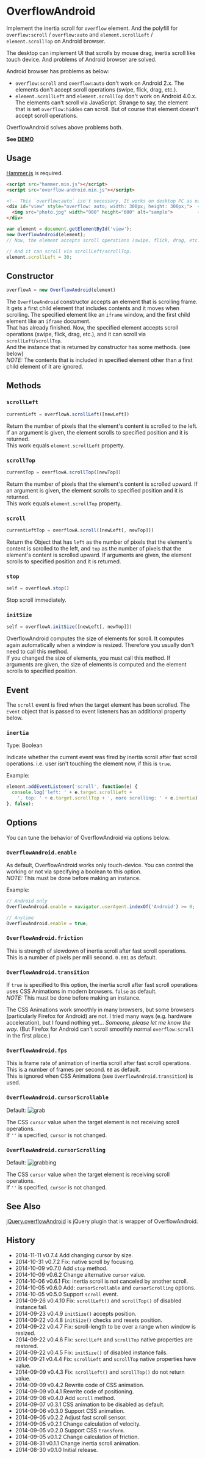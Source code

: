 # OverflowAndroid

Implement the inertia scroll for `overflow` element. And the polyfill for `overflow:scroll` / `overflow:auto` and `element.scrollLeft` / `element.scrollTop` on Android browser.

The desktop can implement UI that scrolls by mouse drag, inertia scroll like touch device. And problems of Android browser are solved.

Android browser has problems as below:

- `overflow:scroll` and `overflow:auto` don't work on Android 2.x. The elements don't accept scroll operations (swipe, flick, drag, etc.).
- `element.scrollLeft` and `element.scrollTop` don't work on Android 4.0.x. The elements can't scroll via JavaScript. Strange to say, the element that is set `overflow:hidden` can scroll. But of course that element doesn't accept scroll operations.

OverflowAndroid solves above problems both.

**See <a href="http://anseki.github.io/overflow-android">DEMO</a>**

## Usage
[Hammer.js](http://hammerjs.github.io/) is required.

```html
<script src="hammer.min.js"></script>
<script src="overflow-android.min.js"></script>
```

```html
<!-- This `overflow:auto` isn't necessary. It works on desktop PC as native. -->
<div id="view" style="overflow: auto; width: 300px; height: 300px;">  <!-- Like an iframe window -->
  <img src="photo.jpg" width="900" height="600" alt="sample">         <!-- Like an iframe document -->
</div>
```

```js
var element = document.getElementById('view');
new OverflowAndroid(element);
// Now, the element accepts scroll operations (swipe, flick, drag, etc.).

// And it can scroll via scrollLeft/scrollTop.
element.scrollLeft = 30;
```

## Constructor

```js
overflowA = new OverflowAndroid(element)
```

The `OverflowAndroid` constructor accepts an element that is scrolling frame. It gets a first child element that includes contents and it moves when scrolling. The specified element like an `iframe` window, and the first child element like an `iframe` document.  
That has already finished. Now, the specified element accepts scroll operations (swipe, flick, drag, etc.), and it can scroll via `scrollLeft`/`scrollTop`.  
And the instance that is returned by constructor has some methods. (see below)  
*NOTE:* The contents that is included in specified element other than a first child element of it are ignored.

## Methods

### `scrollLeft`

```js
currentLeft = overflowA.scrollLeft([newLeft])
```

Return the number of pixels that the element's content is scrolled to the left. If an argument is given, the element scrolls to specified position and it is returned.  
This work equals `element.scrollLeft` property.

### `scrollTop`

```js
currentTop = overflowA.scrollTop([newTop])
```

Return the number of pixels that the element's content is scrolled upward. If an argument is given, the element scrolls to specified position and it is returned.  
This work equals `element.scrollTop` property.

### `scroll`

```js
currentLeftTop = overflowA.scroll([newLeft[, newTop]])
```

Return the Object that has `left` as the number of pixels that the element's content is scrolled to the left, and `top` as the number of pixels that the element's content is scrolled upward. If arguments are given, the element scrolls to specified position and it is returned.

### `stop`

```js
self = overflowA.stop()
```

Stop scroll immediately.

### `initSize`

```js
self = overflowA.initSize([newLeft[, newTop]])
```

OverflowAndroid computes the size of elements for scroll. It computes again automatically when a window is resized. Therefore you usually don't need to call this method.  
If you changed the size of elements, you must call this method. If arguments are given, the size of elements is computed and the element scrolls to specified position.

## Event

The `scroll` event is fired when the target element has been scrolled. The `Event` object that is passed to event listeners has an additional property below.

### `inertia`

Type: Boolean

Indicate whether the current event was fired by inertia scroll after fast scroll operations. i.e. user isn't touching the element now, if this is `true`.

Example:

```js
element.addEventListener('scroll', function(e) {
  console.log('left: ' + e.target.scrollLeft +
    ', top: ' + e.target.scrollTop + ', more scrolling: ' + e.inertia);
}, false);
```

## Options

You can tune the behavior of OverflowAndroid via options below.

### `OverflowAndroid.enable`

As default, OverflowAndroid works only touch-device. You can control the working or not via specifying a boolean to this option.  
*NOTE:* This must be done before making an instance.

Example:

```js
// Android only
OverflowAndroid.enable = navigator.userAgent.indexOf('Android') >= 0;
```

```js
// Anytime
OverflowAndroid.enable = true;
```

### `OverflowAndroid.friction`
This is strength of slowdown of inertia scroll after fast scroll operations. This is a number of pixels per milli second. `0.001` as default.

### `OverflowAndroid.transition`
If `true` is specified to this option, the inertia scroll after fast scroll operations uses CSS Animations in modern browsers. `false` as default.  
*NOTE:* This must be done before making an instance.

The CSS Animations work smoothly in many browsers, but some browsers (particularly Firefox for Android) are not. I tried many ways (e.g. hardware acceleration), but I found nothing yet... *Someone, please let me know the way.* (But Firefox for Android can't scroll smoothly normal `overflow:scroll` in the first place.)

### `OverflowAndroid.fps`
This is frame rate of animation of inertia scroll after fast scroll operations. This is a number of frames per second. `60` as default.  
This is ignored when CSS Animations (see `OverflowAndroid.transition`) is used.

### `OverflowAndroid.cursorScrollable`
Default: ![grab](grab.png)

The CSS `cursor` value when the target element is not receiving scroll operations.  
If `''` is specified, `cursor` is not changed.

### `OverflowAndroid.cursorScrolling`
Default: ![grabbing](grabbing.png)

The CSS `cursor` value when the target element is receiving scroll operations.  
If `''` is specified, `cursor` is not changed.

## See Also

[jQuery.overflowAndroid](https://github.com/anseki/jquery-overflow-android) is jQuery plugin that is wrapper of OverflowAndroid.

## History
 * 2014-11-11			v0.7.4			Add changing cursor by size.
 * 2014-10-31			v0.7.2			Fix: native scroll by focusing.
 * 2014-10-09			v0.7.0			Add `stop` method.
 * 2014-10-09			v0.6.2			Change alternative `cursor` value.
 * 2014-10-06			v0.6.1			Fix: inertia scroll is not canceled by another scroll.
 * 2014-10-05			v0.6.0			Add: `cursorScrollable` and `cursorScrolling` options.
 * 2014-10-05			v0.5.0			Support `scroll` event.
 * 2014-09-26			v0.4.10			Fix: `scrollLeft()` and `scrollTop()` of disabled instance fail.
 * 2014-09-23			v0.4.9			`initSize()` accepts position.
 * 2014-09-22			v0.4.8			`initSize()` checks and resets position.
 * 2014-09-22			v0.4.7			Fix: scroll-length to be over a range when window is resized.
 * 2014-09-22			v0.4.6			Fix: `scrollLeft` and `scrollTop` native properties are restored.
 * 2014-09-22			v0.4.5			Fix: `initSize()` of disabled instance fails.
 * 2014-09-21			v0.4.4			Fix: `scrollLeft` and `scrollTop` native properties have value.
 * 2014-09-09			v0.4.3			Fix: `scrollLeft()` and `scrollTop()` do not return value.
 * 2014-09-09			v0.4.2			Rewrite code of CSS animation.
 * 2014-09-09			v0.4.1			Rewrite code of positioning.
 * 2014-09-08			v0.4.0			Add `scroll` method.
 * 2014-09-07			v0.3.1			CSS animation to be disabled as default.
 * 2014-09-06			v0.3.0			Support CSS animation.
 * 2014-09-05			v0.2.2			Adjust fast scroll sensor.
 * 2014-09-05			v0.2.1			Change calculation of velocity.
 * 2014-09-05			v0.2.0			Support CSS `transform`.
 * 2014-09-05			v0.1.2			Change calculation of friction.
 * 2014-08-31			v0.1.1			Change inertia scroll animation.
 * 2014-08-30			v0.1.0			Initial release.
